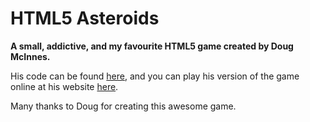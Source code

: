 # HTML5 Asteroids

**A small, addictive, and my favourite HTML5 game created by Doug McInnes.**

His code can be found
[here](https://github.com/dmcinnes/HTML5-Asteroids), and you can play his
version of the game online at his website
[here](http://dougmcinnes.com/2010/05/12/html-5-asteroids/).

Many thanks to Doug for creating this awesome game.
